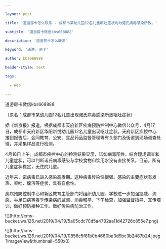 ---
layout: post
title: '道游房卡怎么联系 - 成都市某幼儿园12名儿童呕吐症状均为诺氏病毒感染所致。'
subtitle: '道游房卡微信kbs668888'
description: '道游房卡怎么联系'
keyword: '道游, 房卡'
author: kbs668888
header-style: text
tags:
  - Web
---
道游房卡微信kbs668888

（原名：成都市某幼儿园12名儿童出现诺氏病毒感染所致呕吐症状）

据《新京报》报道，根据成都市天府新区疾病预防控制中心微信公众号，4月17日，成都市天府新区华阳新悦幼儿园12名儿童出现呕吐症状。天府新区疾控中心接到报告后，会同教育、公安、食品药品监督管理等有关部门及街道到现场调查处理，并采集样品进行检测。

4月18日上午，成都市疾控中心的检测结果显示，诺如病毒阳性。结合现场调查和儿童症状，可以判断诺氏病毒感染与学校食物和饮用水没有直接关系。目前，所有儿童症状稳定，无住院儿童。

近年来，诺病毒已进入感染高发期。这种病毒传染性很强。感染的主要症状有发热、呕吐、腹泻等症状，具有自愈性。

疾病预防控制中心和新区教育主管部门将组织幼儿园、学校进一步加强挪威、流感、手足口病等春季传染病的监测、消毒和早、下午检查，加强监督指导、宣传培训，做好预防接种工作。做好传染病防治工作。

![](http://cms-
bucket.ws.126.net/2019/04/19/5a05cdc70d5a4792aa11d42726c855e7.png)

![](http://cms-
bucket.ws.126.net/2019/04/19/0856c5f81b0b4660ba3d9bc3b2487b24.jpeg?imageView&thumbnail=550x0)  

  

